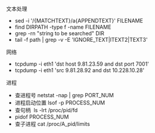 文本处理

- sed -i '/{MATCHTEXT}/a\{APPENDTEXT}' FILENAME
- find DIRPATH -type f -name FILENAME
- grep -rn "string to be searched" DIR
- tail -f path | grep -v -E 'IGNORE_TEXT|lTEXT2|TEXT3'

网络

- tcpdump -i eth1 'dst host 9.81.23.59 and dst port 7001'
- tcpdump -i eth1 'src 9.81.28.92 and dst 10.228.10.28'

进程

- 查进程号 netstat -nap | grep PORT_NUM
- 进程启动位置 lsof -p PROCESS_NUM
- 查句柄  ls -lrt /proc/pid/fd
- pidof PROCESS_NUM
- 查子进程 cat /proc/A_pid/limits
